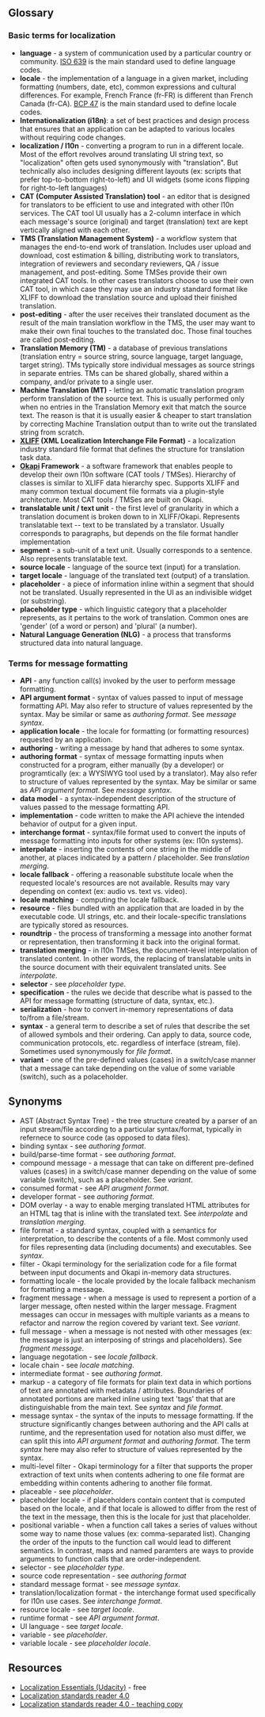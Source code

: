 ## Glossary

### Basic terms for localization

- **language** - a system of communication used by a particular country or community. [ISO 639](https://en.wikipedia.org/wiki/ISO_639) is the main standard used to define language codes.
- **locale** - the implementation of a language in a given market, including formatting (numbers, date, etc), common expressions and cultural differences. For example, French France (fr-FR) is different than French Canada (fr-CA). [BCP 47](https://en.wikipedia.org/wiki/IETF_language_tag) is the main standard used to define locale codes.
- **Internationalization (i18n)**: a set of best practices and design process that ensures that an application can be adapted to various locales without requiring code changes.
- **localization / l10n** - converting a program to run in a different locale. Most of the effort revolves around translating UI string text, so "localization" often gets used synonymously with "translation". But technically also includes designing different layouts (ex: scripts that prefer top-to-bottom right-to-left) and UI widgets (some icons flipping for right-to-left languages)
- **CAT (Computer Assisted Translation) tool** - an editor that is designed for translators to be efficient to use and integrated with other l10n services. The CAT tool UI usually has a 2-column interface in which each message's source (original) and target (translation) text are kept vertically aligned with each other.
- **TMS (Translation Management System)** - a workflow system that manages the end-to-end work of translation. Includes user upload and download, cost estimation & billing, distributing work to translators, integration of reviewers and secondary reviewers, QA / issue management, and post-editing. Some TMSes provide their own integrated CAT tools. In other cases translators choose to use their own CAT tool, in which case they may use an industry standard format like XLIFF to download the translation source and upload their finished translation.
- **post-editing** - after the user receives their translated document as the result of the main translation workflow in the TMS, the user may want to make their own final touches to the translated doc. Those final touches are called post-editing.
- **Translation Memory (TM)** - a database of previous translations (translation entry = source string, source language, target language, target string). TMs typically store individual messages as source strings in separate entries. TMs can be shared globally, shared within a company, and/or private to a single user.
- **Machine Translation (MT)** - letting an automatic translation program perform translation of the source text. This is usually performed only when no entries in the Translation Memory exit that match the source text. The reason is that it is usually easier & cheaper to start translation by correcting Machine Translation output than to write out the translated string from scratch.
- **[XLIFF](https://en.wikipedia.org/wiki/XLIFF) (XML Localization Interchange File Format)** - a localization industry standard file format that defines the structure for translation task data.
- **[Okapi](https://okapiframework.org/) Framework** - a software framework that enables people to develop their own l10n software (CAT tools / TMSes). Hierarchy of classes is similar to XLIFF data hierarchy spec. Supports XLIFF and many common textual document file formats via a plugin-style architecture. Most CAT tools / TMSes are built on Okapi.
- **translatable unit / text unit** - the first level of granularity in which a translation document is broken down to in XLIFF/Okapi. Represents translatable text -- text to be translated by a translator. Usually corresponds to paragraphs, but depends on the file format handler implementation
- **segment** - a sub-unit of a text unit. Usually corresponds to a sentence. Also represents translatable text.
- **source locale** - language of the source text (input) for a translation.
- **target locale** - language of the translated text (output) of a translation.
- **placeholder** - a piece of information inline within a segment that should not be translated. Usually represented in the UI as an indivisible widget (or substring).
- **placeholder type** - which linguistic category that a placeholder represents, as it pertains to the work of translation. Common ones are 'gender' (of a word or person) and 'plural' (a number).
- **Natural Language Generation (NLG)** - a process that transforms structured data into natural language.

### Terms for message formatting

- **API** - any function call(s) invoked by the user to perform message formatting.
- **API argument format** - syntax of values passed to input of message formatting API. May also refer to structure of values represented by the syntax. May be similar or same as _authoring format_. See _message syntax_.
- **application locale** - the locale for formatting (or formatting resources) requested by an application.
- **authoring** - writing a message by hand that adheres to some syntax.
- **authoring format** - syntax of message formatting inputs when constructed for a program, either manually (by a developer) or programtically (ex: a WYSIWYG tool used by a translator). May also refer to structure of values represented by the syntax. May be similar or same as _API argument format_. See _message syntax_.
- **data model** - a syntax-independent description of the structure of values passed to the message formatting API.
- **implementation** - code written to make the API achieve the intended behavior of output for a given input.
- **interchange format** - syntax/file format used to convert the inputs of message formatting into inputs for other systems (ex: l10n systems).
- **interpolate** - inserting the contents of one string in the middle of another, at places indicated by a pattern / placeholder. See _translation merging_.
- **locale fallback** - offering a reasonable substitute locale when the requested locale's resources are not available. Results may vary depending on context (ex: audio vs. text vs. video).
- **locale matching** - computing the locale fallback.
- **resource** - files bundled with an application that are loaded in by the executable code. UI strings, etc. and their locale-specific translations are typically stored as resources.
- **roundtrip** - the process of transforming a message into another format or representation, then transforming it back into the original format.
- **translation merging** - in l10n TMSes, the document-level interpolation of translated content. In other words, the replacing of translatable units in the source document with their equivalent translated units. See _interpolate_.
- **selector** - see _placeholder type_.
- **specification** - the rules we decide that describe what is passed to the API for message formatting (structure of data, syntax, etc.).
- **serialization** - how to convert in-memory representations of data to/from a file/stream.
- **syntax** - a general term to describe a set of rules that describe the set of allowed symbols and their ordering. Can apply to data, source code, communication protocols, etc. regardless of interface (stream, file). Sometimes used synonymously for _file format_.
- **variant** - one of the pre-defined values (cases) in a switch/case manner that a message can take depending on the value of some variable (switch), such as a polaceholder.

## Synonyms

- AST (Abstract Syntax Tree) - the tree structure created by a parser of an input stream/file according to a particular syntax/format, typically in refernece to source code (as opposed to data files).
- binding syntax - see _authoring format_.
- build/parse-time format - see _authoring format_.
- compound message - a message that can take on different pre-defined values (cases) in a switch/case manner depending on the value of some variable (switch), such as a placeholder. See _variant_.
- consumed format - see _API arugment format_.
- developer format - see _authoring format_.
- DOM overlay - a way to enable merging translated HTML attributes for an HTML tag that is inline with the translated text. See _interpolate_ and _translation merging_.
- file format - a standard syntax, coupled with a semantics for interpretation, to describe the contents of a file. Most commonly used for files representing data (including documents) and executables. See _syntax_.
- filter - Okapi terminology for the serialization code for a file format between input documents and Okapi in-memory data structures.
- formatting locale - the locale provided by the locale fallback mechanism for formatting a message.
- fragment message - when a message is used to represent a portion of a larger message, often nested within the larger message. Fragment messages can occur in messages with multiple variants as a means to refactor and narrow the region covered by variant text. See _variant_.
- full message - when a message is not nested with other messages (ex: the message is just an interposing of strings and placeholders). See _fragment message_.
- language negotation - see _locale fallback_.
- locale chain - see _locale matching_.
- intermediate format - see _authoring format_.
- markup - a category of file formats for plain text data in which portions of text are annotated with metadata / attributes. Boundaries of annotated portions are marked inline using text 'tags' that that are distinguishable from the main text. See _syntax_ and _file format_.
- message syntax - the syntax of the inputs to message formatting. If the structure significantly changes between authoring and the API calls at runtime, and the representation used for notation also must differ, we can split this into _API argument format_ and _authoring format_. The term _syntax_ here may also refer to structure of values represented by the syntax.
- multi-level filter - Okapi terminology for a filter that supports the proper extraction of text units when contents adhering to one file format are embedding within contents adhering to another file format.
- placeable - see _placeholder_.
- placeholder locale - if placeholders contain content that is computed based on the locale, and if that locale is allowed to differ from the rest of the text in the message, then this is the locale for just that placeholder.
- positional variable - when a function call takes a series of values without some way to name those values (ex: comma-separated list). Changing the order of the inputs to the function call would lead to different semantics. In contrast, maps and named paramters are ways to provide arguments to function calls that are order-independent.
- selector - see _placeholder type_.
- source code representation - see _authoring format_
- standard message format - see _message syntax_.
- translation/localization format - the interchange format used specifically for l10n use cases. See _interchange format_.
- resource locale - see _target locale_.
- runtime format - see _API argument format_.
- UI language - see _target locale_.
- variable - see _placeholder_.
- variable locale - see _placeholder locale_.

## Resources

- [Localization Essentials (Udacity)](https://www.udacity.com/course/localization-essentials--ud610) - free
- [Localization standards reader 4.0](https://magazine.multilingual.com/issue/jan-feb-2019dm/localization-standards-reader-4-0/)
- [Localization standards reader 4.0 - teaching copy](http://www.tara.tcd.ie/bitstream/handle/2262/90713/L10n%20Standards%20Reader%20v4.0.1.pdf?sequence=1&isAllowed=y)
